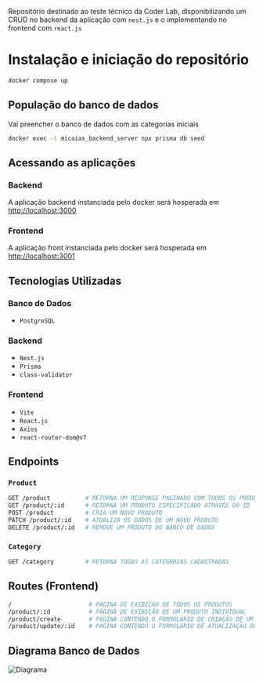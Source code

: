 Repositório destinado ao teste técnico da Coder Lab, disponibilizando um CRUD no backend da aplicação com `nest.js` e o implementando no frontend com `react.js`

# Instalação e iniciação do repositório
```Bash
docker compose up
```

## População do banco de dados
Vai preencher o banco de dados com as categorias iniciais
```Bash
docker exec -t micaias_backend_server npx prisma db seed
```
## Acessando as aplicações
### Backend
A aplicação backend instanciada pelo docker será hosperada em [http://localhost:3000](http://localhost:3000)
### Frontend
A aplicação front instanciada pelo docker será hosperada em [http://localhost:3001](http://localhost:3001)

## Tecnologias Utilizadas

### Banco de Dados
- `PostgreSQL`
  
### Backend
- `Nest.js`
- `Prisma`
- `class-validator`

### Frontend
- `Vite`
- `React.js`
- `Axios`
- `react-router-dom@v7`

## Endpoints
### `Product`

```BASH
GET /product          # RETORNA UM RESPONSE PAGINADO COM TODOS OS PRODUTOS CADASTRADOS
GET /product/:id      # RETORNA UM PRODUTO ESPECIFICADO ATRAVÉS DO ID
POST /product         # CRIA UM NOVO PRODUTO
PATCH /product/:id    # ATUALIZA OS DADOS DE UM NOVO PRODUTO
DELETE /product/:id   # REMOVE UM PRODUTO DO BANCO DE DADOS
```

### `Category`
```Bash
GET /category         # RETORNA TODAS AS CATEGORIAS CADASTRADAS
```
## Routes (Frontend)

```Bash
/                      # PÁGINA DE EXIBIÇÃO DE TODOS OS PRODUTOS
/product/:id           # PÁGINA DE EXIBIÇÃO DE UM PRODUTO INDIVIDUAL
/product/create        # PÁGINA CONTENDO O FORMULÁRIO DE CRIAÇÃO DE UM NOVO PRODUTO
/product/update/:id    # PÁGINA CONTENDO O FORMULÁRIO DE ATUALIZAÇÃO DOS DADOS DE UM PRODUTO
```
## Diagrama Banco de Dados
![Diagrama](https://i.imgur.com/u52Q2Q7.jpeg)

